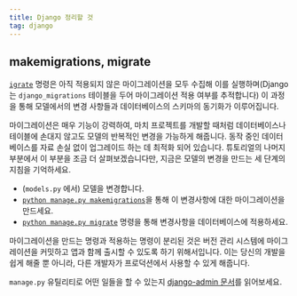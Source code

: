 ```yaml
---
title: Django 정리할 것
tag: django
---
```






## makemigrations, migrate



[`igrate`](https://docs.djangoproject.com/ko/3.1/ref/django-admin/#django-admin-migrate) 명령은 아직 적용되지 않은 마이그레이션을 모두 수집해 이를 실행하며(Django는 `django_migrations` 테이블을 두어 마이그레이션 적용 여부를 추적합니다) 이 과정을 통해 모델에서의 변경 사항들과 데이터베이스의 스키마의 동기화가 이루어집니다.

마이그레이션은 매우 기능이 강력하여, 마치 프로젝트를 개발할 때처럼 데이터베이스나 테이블에 손대지 않고도 모델의 반복적인 변경을 가능하게 해줍니다. 동작 중인 데이터베이스를 자료 손실 없이 업그레이드 하는 데 최적화 되어 있습니다. 튜토리얼의 나머지 부분에서 이 부분을 조금 더 살펴보겠습니다만, 지금은 모델의 변경을 만드는 세 단계의 지침을 기억하세요.

- (`models.py` 에서) 모델을 변경합니다.
- [`python manage.py makemigrations`](https://docs.djangoproject.com/ko/3.1/ref/django-admin/#django-admin-makemigrations)을 통해 이 변경사항에 대한 마이그레이션을 만드세요.
- [`python manage.py migrate`](https://docs.djangoproject.com/ko/3.1/ref/django-admin/#django-admin-migrate) 명령을 통해 변경사항을 데이터베이스에 적용하세요.

마이그레이션을 만드는 명령과 적용하는 명령이 분리된 것은 버전 관리 시스템에 마이그레이션을 커밋하고 앱과 함께 출시할 수 있도록 하기 위해서입니다. 이는 당신의 개발을 쉽게 해줄 뿐 아니라, 다른 개발자가 프로덕션에서 사용할 수 있게 해줍니다.

`manage.py` 유틸리티로 어떤 일들을 할 수 있는지 [django-admin 문서](https://docs.djangoproject.com/ko/3.1/ref/django-admin/)를 읽어보세요.
